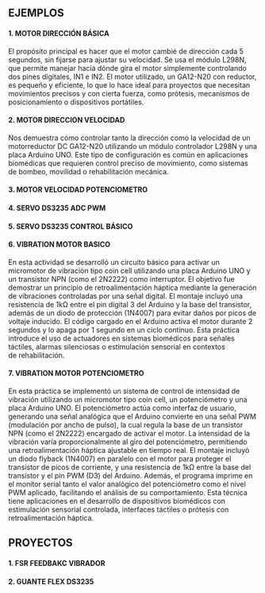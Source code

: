 ## EJEMPLOS

#### 1. MOTOR DIRECCIÓN BÁSICA

El propósito principal es hacer que el motor cambié de dirección cada 5 segundos, sin fijarse para ajustar su velocidad. Se usa el módulo L298N, que permite manejar hacia dónde gira el motor simplemente controlando dos pines digitales, IN1 e IN2. El motor utilizado, un GA12-N20 con reductor, es pequeño y eficiente, lo que lo hace ideal para proyectos que necesitan movimientos precisos y con cierta fuerza, como prótesis, mecanismos de posicionamiento o dispositivos portátiles.


#### 2. MOTOR DIRECCION VELOCIDAD

Nos demuestra cómo controlar tanto la dirección como la velocidad de un motorreductor DC GA12-N20 utilizando un módulo controlador L298N y una placa Arduino UNO. Este tipo de configuración es común en aplicaciones biomédicas que requieren control preciso de movimiento, como sistemas de bombeo, movilidad o rehabilitación mecánica.

#### 3. MOTOR VELOCIDAD POTENCIOMETRO

#### 4. SERVO DS3235 ADC PWM

#### 5. SERVO DS3235 CONTROL BÁSICO

#### 6. VIBRATION MOTOR BASICO


En esta actividad se desarrolló un circuito básico para activar un micromotor de vibración tipo coin cell utilizando una placa Arduino UNO y un transistor NPN (como el 2N2222) como interruptor. El objetivo fue demostrar un principio de retroalimentación háptica mediante la generación de vibraciones controladas por una señal digital. El montaje incluyó una resistencia de 1kΩ entre el pin digital 3 del Arduino y la base del transistor, además de un diodo de protección (1N4007) para evitar daños por picos de voltaje inducido. El código cargado en el Arduino activa el motor durante 2 segundos y lo apaga por 1 segundo en un ciclo continuo. Esta práctica introduce el uso de actuadores en sistemas biomédicos para señales táctiles, alarmas silenciosas o estimulación sensorial en contextos de rehabilitación.

#### 7. VIBRATION MOTOR POTENCIOMETRO

En esta práctica se implementó un sistema de control de intensidad de vibración utilizando un micromotor tipo coin cell, un potenciómetro y una placa Arduino UNO. El potenciómetro actúa como interfaz de usuario, generando una señal analógica que el Arduino convierte en una señal PWM (modulación por ancho de pulso), la cual regula la base de un transistor NPN (como el 2N2222) encargado de activar el motor. La intensidad de la vibración varía proporcionalmente al giro del potenciómetro, permitiendo una retroalimentación háptica ajustable en tiempo real. El montaje incluyó un diodo flyback (1N4007) en paralelo con el motor para proteger el transistor de picos de corriente, y una resistencia de 1kΩ entre la base del transistor y el pin PWM (D3) del Arduino. Además, el programa imprime en el monitor serial tanto el valor analógico del potenciómetro como el nivel PWM aplicado, facilitando el análisis de su comportamiento. Esta técnica tiene aplicaciones en el desarrollo de dispositivos biomédicos con estimulación sensorial controlada, interfaces táctiles o prótesis con retroalimentación háptica.

## PROYECTOS

#### 1. FSR FEEDBAKC VIBRADOR

#### 2. GUANTE FLEX DS3235




